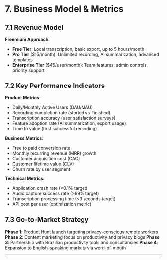 # 7. Business Model & Metrics

## 7.1 Revenue Model
**Freemium Approach**:
- **Free Tier**: Local transcription, basic export, up to 5 hours/month
- **Pro Tier** ($15/month): Unlimited recording, AI summarization, advanced templates
- **Enterprise Tier** ($45/user/month): Team features, admin controls, priority support

## 7.2 Key Performance Indicators

**Product Metrics**:
- Daily/Monthly Active Users (DAU/MAU)
- Recording completion rate (started vs. finished)
- Transcription accuracy (user satisfaction surveys)
- Feature adoption rate (AI summarization, export usage)
- Time to value (first successful recording)

**Business Metrics**:
- Free to paid conversion rate
- Monthly recurring revenue (MRR) growth
- Customer acquisition cost (CAC)
- Customer lifetime value (CLV)
- Churn rate by user segment

**Technical Metrics**:
- Application crash rate (<0.1% target)
- Audio capture success rate (>99% target)
- Transcription processing time (<3 seconds target)
- API cost per user (optimization metric)

## 7.3 Go-to-Market Strategy
**Phase 1**: Product Hunt launch targeting privacy-conscious remote workers
**Phase 2**: Content marketing focus on productivity and privacy blogs
**Phase 3**: Partnership with Brazilian productivity tools and consultancies
**Phase 4**: Expansion to English-speaking markets via word-of-mouth

---

